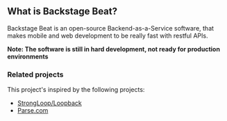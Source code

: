 ## What is Backstage Beat?

Backstage Beat is an open-source Backend-as-a-Service software, that makes mobile and web development to be really fast with restful APIs.

**Note: The software is still in hard development, not ready for production environments**

### Related projects
This project's inspired by the following projects:

* [StrongLoop/Loopback](https://github.com/strongloop/loopback)
* [Parse.com](http://parse.com/)
